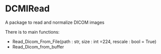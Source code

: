 # DCMIRead
A package to read and normalize DICOM images

There is to main functions:
- Read_Dicom_From_File(path : str, size : int =224, rescale : bool = True)
- Read_Dicom_from_buffer

